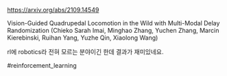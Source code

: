https://arxiv.org/abs/2109.14549

Vision-Guided Quadrupedal Locomotion in the Wild with Multi-Modal Delay Randomization (Chieko Sarah Imai, Minghao Zhang, Yuchen Zhang, Marcin Kierebinski, Ruihan Yang, Yuzhe Qin, Xiaolong Wang)

rl에 robotics라 전혀 모르는 분야이긴 한데 결과가 재미있네요.

#reinforcement_learning 